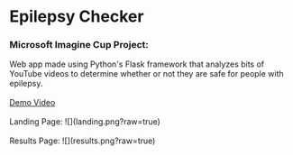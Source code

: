 # Epilepsy Checker
<h3>Microsoft Imagine Cup Project:</h3>
Web app made using Python's Flask framework that analyzes bits of YouTube videos to determine whether or not they are safe for people with epilepsy.
<br/><br/>
<a href="https://www.youtube.com/watch?v=UGMMeE0W9fE">Demo Video</a>
<br/><br/>
Landing Page:
![](landing.png?raw=true)
<br/><br/>
Results Page:
![](results.png?raw=true)
